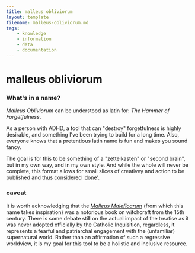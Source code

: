 ```yaml
---
title: malleus obliviorum
layout: template
filename: malleus-obliviorum.md
tags:
    - knowledge
    - information
    - data
    - documentation
---
```


# malleus obliviorum
### What's in a name?
*Malleus Obliviorum* can be understood as latin for: *The Hammer of Forgetfulness*.

As a person with ADHD, a tool that can "destroy" forgetfulness is highly desirable, and something I've been trying to build for a long time. Also, everyone knows that a pretentious latin name is fun and makes you sound fancy.

The goal is for this to be something of a "zettelkasten" or "second brain", but in my own way, and in my own style. And while the whole will never be complete, this format allows for small slices of creativey and action to be published and thus considered ['done'](../resources/cult-of-done.md).   

### caveat
It is worth acknowledging that the [*Malleus Maleficarum*](https://en.wikipedia.org/wiki/Malleus_Maleficarum) (from which this name takes inspiration) was a notorious book on witchcraft from the 15th century. There is some debate still on the actual impact of the treatise as it was never adopted officially by the Catholic Inquisition, regardless, it represents a fearful and patriarchal engagement with the (unfamiliar) supernatural world. Rather than an affirmation of such a regressive worldview, it is my goal for this tool to be a holistic and inclusive resource.